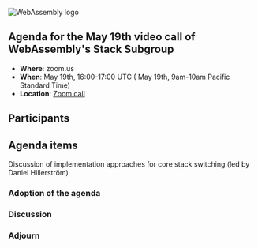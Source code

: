 ![WebAssembly logo](/images/WebAssembly.png)

## Agenda for the May 19th video call of WebAssembly's Stack Subgroup

- **Where**: zoom.us
- **When**:  May 19th, 16:00-17:00 UTC ( May 19th, 9am-10am Pacific Standard Time)
- **Location**: [Zoom call](https://zoom.us/j/91846860726?pwd=NVVNVmpvRVVFQkZTVzZ1dTFEcXgrdz09)

## Participants

## Agenda items

Discussion of implementation approaches for core stack switching (led by Daniel Hillerström)

### Adoption of the agenda

### Discussion

### Adjourn
